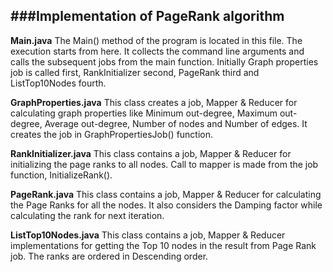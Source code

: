 ###Implementation of PageRank algorithm
--
__Main.java__ The Main() method of the program is located in this file. The execution starts from here. It collects the command line arguments and calls the subsequent jobs from the main function. Initially Graph properties job is called first, RankInitializer second, PageRank third and ListTop10Nodes fourth.

__GraphProperties.java__ This class creates a job, Mapper & Reducer for calculating graph properties like Minimum out-degree, Maximum out- degree, Average out-degree, Number of nodes and Number of edges. It creates the job in GraphPropertiesJob() function.

__RankInitializer.java__ This class contains a job, Mapper & Reducer for initializing the page ranks to all nodes. Call to mapper is made from the job function, InitializeRank().

__PageRank.java__ This class contains a job, Mapper & Reducer for calculating the Page Ranks for all the nodes. It also considers the Damping factor while calculating the rank for next iteration.

__ListTop10Nodes.java__ This class contains a job, Mapper & Reducer implementations for getting the Top 10 nodes in the result from Page Rank job. The ranks are ordered in Descending order.


